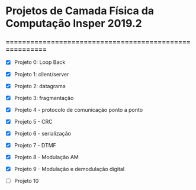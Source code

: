 # Projetos de Camada Física da Computação Insper 2019.2

### =======================================================

- [x] Projeto 0: Loop Back

- [x] Projeto 1: client/server

- [x] Projeto 2: datagrama

- [x] Projeto 3: fragmentação

- [x] Projeto 4 - protocolo de comunicação ponto a ponto

- [x] Projeto 5 - CRC

- [x] Projeto 6 - serialização

- [x] Projeto 7 - DTMF

- [x] Projeto 8 - Modulação AM

- [x] Projeto 9 - Modulação e demodulação digital

- [ ] Projeto 10
